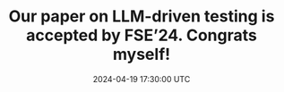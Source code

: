 ---
title: "Our paper on LLM-driven testing is accepted by FSE’24. Congrats myself!"
date: 2024-04-19 17:30:00 UTC
---